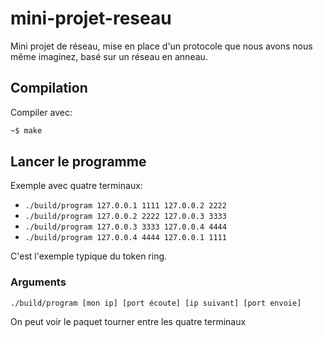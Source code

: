 # mini-projet-reseau
Mini projet de réseau, mise en place d'un protocole que nous avons nous même imaginez, basé sur un réseau en anneau.

## Compilation
Compiler avec:

```bash
~$ make
```

## Lancer le programme
Exemple avec quatre terminaux:
* `./build/program 127.0.0.1 1111 127.0.0.2 2222`
* `./build/program 127.0.0.2 2222 127.0.0.3 3333`
* `./build/program 127.0.0.3 3333 127.0.0.4 4444`
* `./build/program 127.0.0.4 4444 127.0.0.1 1111`

C'est l'exemple typique du token ring.

### Arguments
`./build/program [mon ip] [port écoute] [ip suivant] [port envoie]`

On peut voir le paquet tourner entre les quatre terminaux
